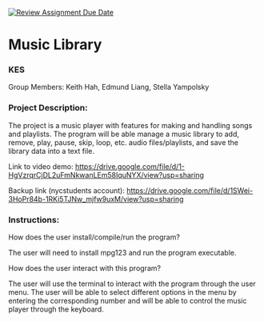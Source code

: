 [![Review Assignment Due Date](https://classroom.github.com/assets/deadline-readme-button-22041afd0340ce965d47ae6ef1cefeee28c7c493a6346c4f15d667ab976d596c.svg)](https://classroom.github.com/a/Vh67aNdh)
# Music Library

### KES

Group Members: Keith Hah, Edmund Liang, Stella Yampolsky

### Project Description:
The project is a music player with features for making and handling songs and playlists. The program will be able manage a music library to add, remove, play, pause, skip, loop, etc. audio files/playlists, and save the library data into a text file.

Link to video demo: https://drive.google.com/file/d/1-HgVzrqrCjDL2uFmNkwanLEm58IquNYX/view?usp=sharing

Backup link (nycstudents account): https://drive.google.com/file/d/1SWei-3HoPr84b-1RKi5TJNw_mjfw9uxM/view?usp=sharing 

### Instructions:

How does the user install/compile/run the program?

The user will need to install mpg123 and run the program executable.

How does the user interact with this program?

The user will use the terminal to interact with the program through the user menu. The user will be able to select different options in the menu by entering the corresponding number and will be able to control the music player through the keyboard.
